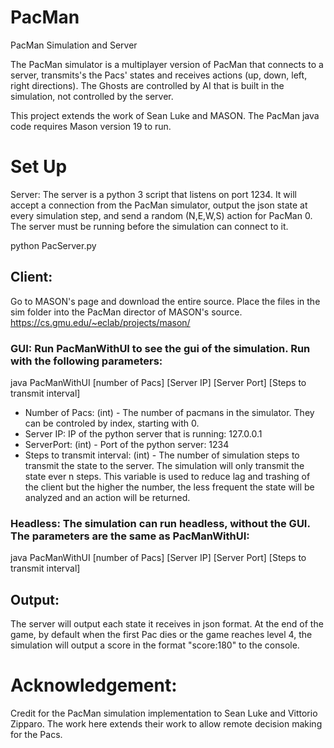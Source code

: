 # PacMan
PacMan Simulation and Server

The PacMan simulator is a multiplayer version of PacMan that connects to a server, transmits's the Pacs' states and receives actions (up, down, left, right directions). The Ghosts are controlled by AI that is built in the simulation, not controlled by the server.

This project extends the work of Sean Luke and MASON. The PacMan java code requires Mason version 19 to run.

# Set Up
Server:
The server is a python 3 script that listens on port 1234. It will accept a connection from the PacMan simulator, output the json state at every simulation step, and send a random (N,E,W,S) action for PacMan 0. The server must be running before the simulation can connect to it.

python PacServer.py

## Client:
Go to MASON's page and download the entire source. Place the files in the sim folder into the PacMan director of MASON's source.
https://cs.gmu.edu/~eclab/projects/mason/

### GUI: Run PacManWithUI to see the gui of the simulation. Run with the following parameters:

java PacManWithUI [number of Pacs] [Server IP] [Server Port] [Steps to transmit interval]

 - Number of Pacs: (int) - The number of pacmans in the simulator. They can be controled by index, starting with 0.
 - Server IP: IP of the python server that is running: 127.0.0.1
 - ServerPort: (int) - Port of the python server: 1234
 - Steps to transmit interval: (int) - The number of simulation steps to transmit the state to the server. The simulation will only transmit the state ever n steps. This variable is used to reduce lag and trashing of the client but the higher the number, the less frequent the state will be analyzed and an action will be returned.
 
### Headless: The simulation can run headless, without the GUI. The parameters are the same as PacManWithUI:
 
 java PacManWithUI [number of Pacs] [Server IP] [Server Port] [Steps to transmit interval]
 
## Output:
 The server will output each state it receives in json format. At the end of the game, by default when the first Pac dies or the game reaches level 4, the simulation will output a score in the format "score:180" to the console.
 
 # Acknowledgement:
 Credit for the PacMan simulation implementation to Sean Luke and Vittorio Zipparo. The work here extends their work to allow remote decision making for the Pacs.
